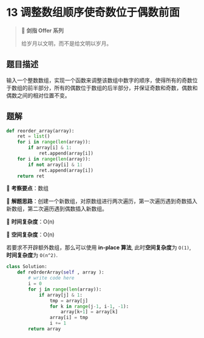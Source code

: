# 13 调整数组顺序使奇数位于偶数前面

> 🌟 **剑指 Offer 系列**
>
> 给岁月以文明，而不是给文明以岁月。

## 题目描述

输入一个整数数组，实现一个函数来调整该数组中数字的顺序，使得所有的奇数位于数组的前半部分，所有的偶数位于数组的后半部分，并保证奇数和奇数，偶数和偶数之间的相对位置不变。

## 题解

```python
def reorder_array(array):
    ret = list()
    for i in range(len(array)):
        if array[i] & 1:
            ret.append(array[i])
    for i in range(len(array)):
        if not array[i] & 1:
            ret.append(array[i])
    return ret
```

🍥 **考察要点**：数组

🍬 **解题思路**：创建一个新数组，对原数组进行两次遍历，第一次遍历遇到奇数插入新数组，第二次遍历遇到偶数插入新数组。

🍉 **时间复杂度**：O(n)

🍭 **空间复杂度**：O(n)

若要求不开辟额外数组，那么可以使用 **in-place 算法**, 此时**空间复杂度**为 `O(1)`, **时间复杂度**为 `O(n^2)`.

```python
class Solution:
    def reOrderArray(self , array ):
        # write code here
        i = 0
        for j in range(len(array)):
            if array[j] & 1:
                tmp = array[j]
                for k in range(j-1, i-1, -1):
                    array[k+1] = array[k]
                array[i] = tmp
                i += 1
        return array
```
